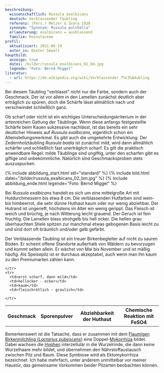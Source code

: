 ```yaml
---
beschreibung:
  wissenschaftlich: Russula exalbicans
  deutsch: Verblassender Täubling
  referenz: (Pers.) Melzer & Zvára 1928
  synonym: "Synonym: Russula pulchella"
  erlaeuterung: exalbicans = ausblassend
  familie: Russulaceae
profil:
  aktualisiert: 2021-06-19
  autor_in: Dieter Gewalt
hauptbild:
  anzeige: true
  datei: /bilder/russula_exalbicans_01_bm.jpg
  legende: "Foto: Bernd Miggel"
literatur:
  - url: https://de.wikipedia.org/wiki/Verblassender_T%C3%A4ubling
---
```

Bei diesem Täubling "verblasst" nicht nur die Farbe, sondern auch der Geschmack. Der ist vor allem in den Lamellen zunächst deutlich aber erträglich zu spüren, doch die Schärfe lässt allmählich nach und verschwindet schließlich ganz. 

Ob scharf oder nicht ist ein wichtiges Unterscheidungskriterium in der artenreichen Gattung der Täublinge. Wenn diese anfangs festgestellte Schärfe beim Kauen sukzessive nachlässt, ist das bereits ein sehr deutlicher Hinweis auf *Russula exalbicans*, eigentlich schon ein Alleinstellungsmerkmal. Es gibt auch die umgekehrte Entwicklung. Der Zedernholztäubling *Russula badia* ist zunächst mild, wird dann allmählich schärfer und schließlich fast unerträglich scharf. Es gilt die praktisch anwendbare Regel: milde Täublinge sind ungiftig, unter den scharfen gibt es giftige und unbekömmliche. Natürlich sind Geschmacksproben stets auszuspucken.

{% include abbildung_start.html stil="standard" %}
{% include bild.html datei="/bilder/russula_exalbicans_02_bm.jpg" %}
{% include abbildung_ende.html legende="Foto: Bernd Miggel" %}

Bei *Russula exalbicans* handelt es sich um eine mittelgroße Art mit Hutdurchmessern bis etwa 8 cm. Die verblassenden Hutfarben sind wein- bis himbeerrot, die sehr dünne Huthaut kaum oder nur wenig abziehbar. Der Hutrand ist ungerieft, höchstens im Alter ein wenig gerippt. Das Fleisch ist weich und brüchig, je nach Witterung leicht grauend. Der Geruch ist fein fruchtig.  Die Lamellen blass strohgelb bis hell ocker. Die hellen grau überhauchten Stiele spitzen zur manchmal etwas gebogenen Basis leicht zu und sind dort oft bräunlich und/oder gelb gefärbt. 

Der Verblassende Täubling ist ein treuer Birkenbegleiter auf nicht zu sauren Böden. Er scheint offene Standorte außerhalb von Wäldern zu bevorzugen und kommt selten allein. Er wächst von Mai bis November und ist mäßig häufig. Als Speisepilz ist er durchaus akzeptabel, auch wenn man ihn kaum zu den Premiumarten zählen kann.

<div class="table-responsive">
  <table class="table taeubling">
    <tr>
      <th rowspan="2">Geschmack</th>
      <th rowspan="2">Sporenpulver</th>
      <th rowspan="2">Abziehbarkeit der Huthaut</th>
      <th colspan="3" class="text-center">Chemische Reaktion mit FeSO4</th>
    </tr>
    <tr>
      
      
    </tr>
    <tr>
      <td>erst scharf, dann mild</td>
      <td>hellocker - ocker</td>
      <td>kaum</td>
      <td>fleischrötlich - graulich</td>
       
    </tr>
  </table>
</div>

Bemerkenswert ist die Tatsache, dass er zusammen mit dem [Flaumigen Birkenmilchling (*Lactarius pubescens*)](/pilze/lactarius-pubescens-blasser-birkenreizker-flaumiger-milchling) eine Doppel-[Mykorrhiza](Mykorrhiza "Glossar") bildet. Dabei wachsen die [Hyphen](Hyphen "Glossar") interzellulär in die Wurzelrinde, die dann keine Wurzelhaare mehr bildet, und übernehmen den Nährstoffaustausch zwischen Pilz und Baum. Diese Symbiose wird als Ektomykorrhiza bezeichnet. Ich habe mehrfach, unter anderem unmittelbar vor meiner Haustür, das gemeinsame Vorkommen beider Pilzarten beobachten können.